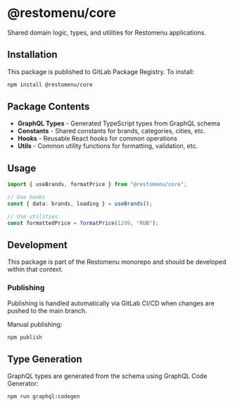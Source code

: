 # @restomenu/core

Shared domain logic, types, and utilities for Restomenu applications.

## Installation

This package is published to GitLab Package Registry. To install:

```bash
npm install @restomenu/core
```

## Package Contents

- **GraphQL Types** - Generated TypeScript types from GraphQL schema
- **Constants** - Shared constants for brands, categories, cities, etc.
- **Hooks** - Reusable React hooks for common operations
- **Utils** - Common utility functions for formatting, validation, etc.

## Usage

```typescript
import { useBrands, formatPrice } from "@restomenu/core";

// Use hooks
const { data: brands, loading } = useBrands();

// Use utilities
const formattedPrice = formatPrice(1299, "RUB");
```

## Development

This package is part of the Restomenu monorepo and should be developed within that context.

### Publishing

Publishing is handled automatically via GitLab CI/CD when changes are pushed to the main branch.

Manual publishing:

```bash
npm publish
```

## Type Generation

GraphQL types are generated from the schema using GraphQL Code Generator:

```bash
npm run graphql:codegen
```
